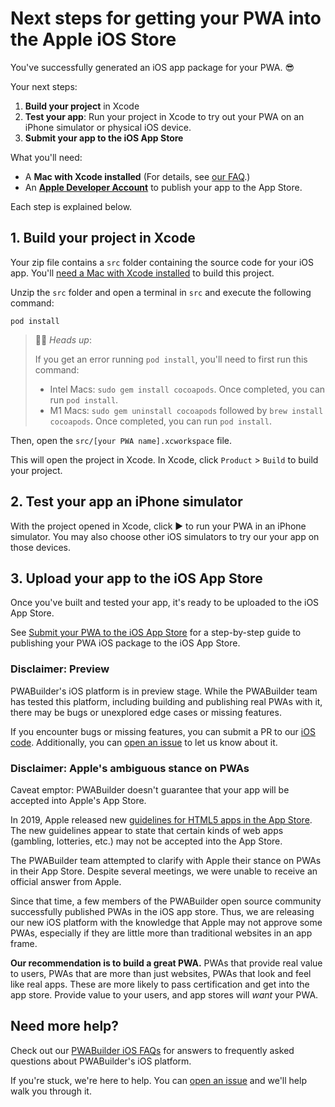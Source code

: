 ﻿# Next steps for getting your PWA into the Apple iOS Store
You've successfully generated an iOS app package for your PWA. 😎

Your next steps:
1. **Build your project** in Xcode
2. **Test your app**: Run your project in Xcode to try out your PWA on an iPhone simulator or physical iOS device.
3. **Submit your app to the iOS App Store**

What you'll need:

- A **Mac with Xcode installed** (For details, see [our FAQ](/faq.md#can-i-publish-to-the-app-store-without-a-mac).)
- An **[Apple Developer Account](/submit-to-app-store.md#1-sign-into-your-apple-developer-account)** to publish your app to the App Store.

Each step is explained below.

## 1. Build your project in Xcode

Your zip file contains a `src` folder containing the source code for your iOS app. You'll [need a Mac with Xcode installed](/faq.md#can-i-publish-to-the-app-store-without-a-mac) to build this project.

Unzip the `src` folder and open a terminal in `src` and execute the following command:

`pod install`

> 💁‍♂️ *Heads up*: 
> 
> If you get an error running `pod install`, you'll need to first run this command: 
>- Intel Macs: `sudo gem install cocoapods`. Once completed, you can run `pod install`.
>- M1 Macs: `sudo gem uninstall cocoapods` followed by `brew install cocoapods`. Once completed, you can run `pod install`.

Then, open the `src/[your PWA name].xcworkspace` file.

This will open the project in Xcode. In Xcode, click `Product` > `Build` to build your project.

## 2. Test your app an iPhone simulator

With the project opened in Xcode, click ▶️ to run your PWA in an iPhone simulator. You may also choose other iOS simulators to try our your app on those devices.

## 3. Upload your app to the iOS App Store

Once you've built and tested your app, it's ready to be uploaded to the iOS App Store.

See [Submit your PWA to the iOS App Store](/submit-to-app-store.md) for a step-by-step guide to publishing your PWA iOS package to the iOS App Store.

### Disclaimer: Preview

PWABuilder's iOS platform is in preview stage. While the PWABuilder team has tested this platform, including building and publishing real PWAs with it, there may be bugs or unexplored edge cases or missing features. 

If you encounter bugs or missing features, you can submit a PR to our [iOS code](https://github.com/pwa-builder/pwabuilder-ios/tree/main/Microsoft.PWABuilder.IOS.Web/Resources). Additionally, you can [open an issue](https://github.com/pwa-builder/pwabuilder/issues) to let us know about it.

### Disclaimer: Apple's ambiguous stance on PWAs

Caveat emptor: PWABuilder doesn't guarantee that your app will be accepted into Apple's App Store.

In 2019, Apple released new [guidelines for HTML5 apps in the App Store](https://developer.apple.com/news/?id=09062019b). The new guidelines appear to state that certain kinds of web apps (gambling, lotteries, etc.) may not be accepted into the App Store.

The PWABuilder team attempted to clarify with Apple their stance on PWAs in their App Store. Despite several meetings, we were unable to receive an official answer from Apple.

Since that time, a few members of the PWABuilder open source community successfully published PWAs in the iOS app store. Thus, we are releasing our new iOS platform with the knowledge that Apple may not approve some PWAs, especially if they are little more than traditional websites in an app frame.

**Our recommendation is to build a great PWA.** PWAs that provide real value to users, PWAs that are more than just websites, PWAs that look and feel like real apps. These are more likely to pass certification and get into the app store. Provide value to your users, and app stores will _want_ your PWA. 

## Need more help?

Check out our [PWABuilder iOS FAQs](/faq.md) for answers to frequently asked questions about PWABuilder's iOS platform.

If you're stuck, we're here to help. You can [open an issue](https://github.com/pwa-builder/PWABuilder/issues/new?assignees=&labels=ios-platform,question%20%3Agrey_question%3A&body=Type%20your%20question%20here.%20Please%20include%20the%20URL%20to%20your%20PWA.%0A%0A%3E%20If%20my%20answer%20was%20in%20the%20docs%20all%20along%2C%20I%20promise%20to%20give%20%245%20USD%20to%20charity.) and we'll help walk you through it.
